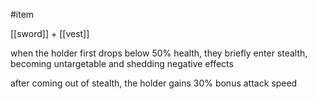 #item 

[[sword]] + [[vest]]

when the holder first drops below 50% health, they briefly enter stealth, becoming untargetable and shedding negative effects

after coming out of stealth, the holder gains 30% bonus attack speed